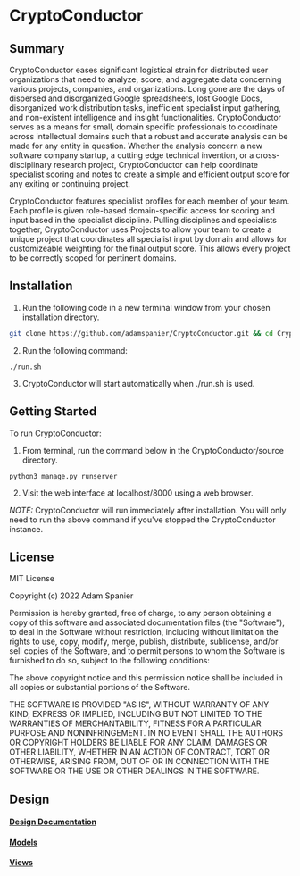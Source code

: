 # CryptoConductor

## Summary
CryptoConductor eases significant logistical strain for distributed user organizations that need to analyze, score, and aggregate data concerning various projects, companies, and organizations. Long gone are the days of dispersed and disorganized Google spreadsheets, lost Google Docs, disorganized work distribution tasks, inefficient specialist input gathering, and non-existent intelligence and insight functionalities. CryptoConductor serves as a means for small, domain specific professionals to coordinate across intellectual domains such that a robust and accurate analysis can be made for any entity in question. Whether the analysis concern a new software company startup, a cutting edge technical invention, or a cross-disciplinary research project, CryptoConductor can help coordinate specialist scoring and notes to create a simple and efficient output score for any exiting or continuing project.

CryptoConductor features specialist profiles for each member of your team. Each profile is given role-based domain-specific access for scoring and input based in the specialist discipline. Pulling disciplines and specialists together, CryptoConductor uses Projects to allow your team to create a unique project that coordinates all specialist input by domain and allows for customizeable weighting for the final output score. This allows every project to be correctly scoped for pertinent domains. 

## Installation

1. Run the following code in a new terminal window from your chosen installation directory.
```bash
git clone https://github.com/adamspanier/CryptoConductor.git && cd CryptoConductor
```
2. Run the following command:
```
./run.sh
```
3. CryptoConductor will start automatically when ./run.sh is used.

## Getting Started
To run CryptoConductor: 

1. From terminal, run the command below in the CryptoConductor/source directory.
```
python3 manage.py runserver 
```

2. Visit the web interface at localhost/8000 using a web browser.

_NOTE:_ CryptoConductor will run immediately after installation. You will only need to run the above command if you've stopped the CryptoConductor instance. 

## License
MIT License

Copyright (c) 2022 Adam Spanier

Permission is hereby granted, free of charge, to any person obtaining a copy
of this software and associated documentation files (the "Software"), to deal
in the Software without restriction, including without limitation the rights
to use, copy, modify, merge, publish, distribute, sublicense, and/or sell
copies of the Software, and to permit persons to whom the Software is
furnished to do so, subject to the following conditions:

The above copyright notice and this permission notice shall be included in all
copies or substantial portions of the Software.

THE SOFTWARE IS PROVIDED "AS IS", WITHOUT WARRANTY OF ANY KIND, EXPRESS OR
IMPLIED, INCLUDING BUT NOT LIMITED TO THE WARRANTIES OF MERCHANTABILITY,
FITNESS FOR A PARTICULAR PURPOSE AND NONINFRINGEMENT. IN NO EVENT SHALL THE
AUTHORS OR COPYRIGHT HOLDERS BE LIABLE FOR ANY CLAIM, DAMAGES OR OTHER
LIABILITY, WHETHER IN AN ACTION OF CONTRACT, TORT OR OTHERWISE, ARISING FROM,
OUT OF OR IN CONNECTION WITH THE SOFTWARE OR THE USE OR OTHER DEALINGS IN THE
SOFTWARE.

## Design

#### [Design Documentation](https://github.com/adamspanier/CryptoConductor/blob/main/docs/README.md)
#### [Models](https://github.com/adamspanier/CryptoConductor/blob/main/docs/Models.md)
#### [Views](https://github.com/adamspanier/CryptoConductor/blob/main/docs/Views.md)
